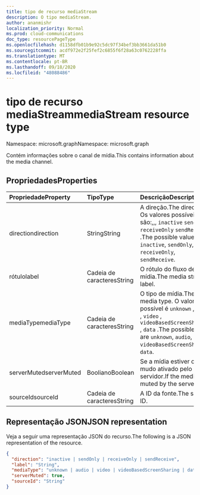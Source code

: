 ```yaml
---
title: tipo de recurso mediaStream
description: O tipo mediaStream.
author: ananmishr
localization_priority: Normal
ms.prod: cloud-communications
doc_type: resourcePageType
ms.openlocfilehash: d1158dfb01b9e92c5dc97f34bef3bb3661da51b0
ms.sourcegitcommit: acdf972e2f25fef2c6855f6f28a63c0762228ffa
ms.translationtype: MT
ms.contentlocale: pt-BR
ms.lasthandoff: 09/18/2020
ms.locfileid: "48088486"
---
```

# <a name="mediastream-resource-type"></a><span data-ttu-id="26aad-103">tipo de recurso mediaStream</span><span class="sxs-lookup"><span data-stu-id="26aad-103">mediaStream resource type</span></span>

<span data-ttu-id="26aad-104">Namespace: microsoft.graph</span><span class="sxs-lookup"><span data-stu-id="26aad-104">Namespace: microsoft.graph</span></span>

<span data-ttu-id="26aad-105">Contém informações sobre o canal de mídia.</span><span class="sxs-lookup"><span data-stu-id="26aad-105">This contains information about the media channel.</span></span>

## <a name="properties"></a><span data-ttu-id="26aad-106">Propriedades</span><span class="sxs-lookup"><span data-stu-id="26aad-106">Properties</span></span>

| <span data-ttu-id="26aad-107">Propriedade</span><span class="sxs-lookup"><span data-stu-id="26aad-107">Property</span></span>    | <span data-ttu-id="26aad-108">Tipo</span><span class="sxs-lookup"><span data-stu-id="26aad-108">Type</span></span>    | <span data-ttu-id="26aad-109">Descrição</span><span class="sxs-lookup"><span data-stu-id="26aad-109">Description</span></span>                                                                                                   |
| :---------- | :------ | :------------------------------------------------------------------------------------------------------------ |
| <span data-ttu-id="26aad-110">direction</span><span class="sxs-lookup"><span data-stu-id="26aad-110">direction</span></span>   | <span data-ttu-id="26aad-111">String</span><span class="sxs-lookup"><span data-stu-id="26aad-111">String</span></span>  | <span data-ttu-id="26aad-112">A direção.</span><span class="sxs-lookup"><span data-stu-id="26aad-112">The direction.</span></span> <span data-ttu-id="26aad-113">Os valores possíveis são:,,, `inactive` `sendOnly` `receiveOnly` `sendReceive` .</span><span class="sxs-lookup"><span data-stu-id="26aad-113">The possible values are `inactive`, `sendOnly`, `receiveOnly`, `sendReceive`.</span></span>                  |
| <span data-ttu-id="26aad-114">rótulo</span><span class="sxs-lookup"><span data-stu-id="26aad-114">label</span></span>       | <span data-ttu-id="26aad-115">Cadeia de caracteres</span><span class="sxs-lookup"><span data-stu-id="26aad-115">String</span></span>  | <span data-ttu-id="26aad-116">O rótulo do fluxo de mídia.</span><span class="sxs-lookup"><span data-stu-id="26aad-116">The media stream label.</span></span>                                                                                       |
| <span data-ttu-id="26aad-117">mediaType</span><span class="sxs-lookup"><span data-stu-id="26aad-117">mediaType</span></span>   | <span data-ttu-id="26aad-118">Cadeia de caracteres</span><span class="sxs-lookup"><span data-stu-id="26aad-118">String</span></span>  | <span data-ttu-id="26aad-119">O tipo de mídia.</span><span class="sxs-lookup"><span data-stu-id="26aad-119">The media type.</span></span> <span data-ttu-id="26aad-120">O valor possível é `unknown` , `audio` , `video` , `videoBasedScreenSharing` , `data` .</span><span class="sxs-lookup"><span data-stu-id="26aad-120">The possible value are `unknown`, `audio`, `video`, `videoBasedScreenSharing`, `data`.</span></span>        |
| <span data-ttu-id="26aad-121">serverMuted</span><span class="sxs-lookup"><span data-stu-id="26aad-121">serverMuted</span></span> | <span data-ttu-id="26aad-122">Booliano</span><span class="sxs-lookup"><span data-stu-id="26aad-122">Boolean</span></span> | <span data-ttu-id="26aad-123">Se a mídia estiver com mudo ativado pelo servidor.</span><span class="sxs-lookup"><span data-stu-id="26aad-123">If the media is muted by the server.</span></span>                                                                          |
| <span data-ttu-id="26aad-124">sourceId</span><span class="sxs-lookup"><span data-stu-id="26aad-124">sourceId</span></span>    | <span data-ttu-id="26aad-125">Cadeia de caracteres</span><span class="sxs-lookup"><span data-stu-id="26aad-125">String</span></span>  | <span data-ttu-id="26aad-126">A ID da fonte.</span><span class="sxs-lookup"><span data-stu-id="26aad-126">The source ID.</span></span>                                                                                                |

## <a name="json-representation"></a><span data-ttu-id="26aad-127">Representação JSON</span><span class="sxs-lookup"><span data-stu-id="26aad-127">JSON representation</span></span>

<span data-ttu-id="26aad-128">Veja a seguir uma representação JSON do recurso.</span><span class="sxs-lookup"><span data-stu-id="26aad-128">The following is a JSON representation of the resource.</span></span>

<!-- {
  "blockType": "resource",
  "optionalProperties": [
    "serverMuted",
    "label"
  ],
  "@odata.type": "microsoft.graph.mediaStream"
}-->
```json
{
  "direction": "inactive | sendOnly | receiveOnly | sendReceive",
  "label": "String",
  "mediaType": "unknown | audio | video | videoBasedScreenSharing | data",
  "serverMuted": true,
  "sourceId": "String"
}
```

<!-- uuid: 8fcb5dbc-d5aa-4681-8e31-b001d5168d79
2015-10-25 14:57:30 UTC -->
<!--
{
  "type": "#page.annotation",
  "description": "mediaStream resource",
  "keywords": "",
  "section": "documentation",
  "tocPath": "",
  "suppressions": []
}
-->

